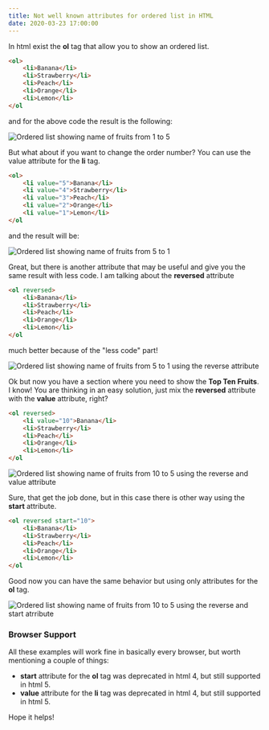 ```yaml
---
title: Not well known attributes for ordered list in HTML
date: 2020-03-23 17:00:00
---
```


In html exist the **ol** tag that allow you to show an ordered list.

```html
<ol>
    <li>Banana</li>
    <li>Strawberry</li>
    <li>Peach</li>
    <li>Orange</li>
    <li>Lemon</li>
</ol
```

and for the above code the result is the following:

![Ordered list showing name of fruits from 1 to 5](https://eperedo-blog.s3.amazonaws.com/html/ol/ol-1.PNG)

But what about if you want to change the order number? You can use the value attribute for the **li** tag.

```html
<ol>
    <li value="5">Banana</li>
    <li value="4">Strawberry</li>
    <li value="3">Peach</li>
    <li value="2">Orange</li>
    <li value="1">Lemon</li>
</ol
```

and the result will be:

![Ordered list showing name of fruits from 5 to 1](https://eperedo-blog.s3.amazonaws.com/html/ol/ol-value-li.PNG)

Great, but there is another attribute that may be useful and give you the same result with less code. I am talking about the **reversed** attribute

```html
<ol reversed>
    <li>Banana</li>
    <li>Strawberry</li>
    <li>Peach</li>
    <li>Orange</li>
    <li>Lemon</li>
</ol
```

much better because of the "less code" part!

![Ordered list showing name of fruits from 5 to 1 using the reverse attribute](https://eperedo-blog.s3.amazonaws.com/html/ol/ol-reversed.PNG)

Ok but now you have a section where you need to show the **Top Ten Fruits**. I know! You are thinking in an easy solution, just mix the **reversed** attribute with the **value** attribute, right?

```html
<ol reversed>
    <li value="10">Banana</li>
    <li>Strawberry</li>
    <li>Peach</li>
    <li>Orange</li>
    <li>Lemon</li>
</ol
```

![Ordered list showing name of fruits from 10 to 5 using the reverse and value attribute](https://eperedo-blog.s3.amazonaws.com/html/ol/ol-reversed-value-li.PNG)

Sure, that get the job done, but in this case there is other way using the **start** attribute. 

```html
<ol reversed start="10">
    <li>Banana</li>
    <li>Strawberry</li>
    <li>Peach</li>
    <li>Orange</li>
    <li>Lemon</li>
</ol
```

Good now you can have the same behavior but using only attributes for the **ol** tag.

![Ordered list showing name of fruits from 10 to 5 using the reverse and start atrribute](https://eperedo-blog.s3.amazonaws.com/html/ol/ol-reversed-start.PNG)

### Browser Support

All these examples will work fine in basically every browser, but worth mentioning a couple of things:

- **start** attribute for the **ol** tag was deprecated in html 4, but still supported in html 5.
- **value** attribute for the **li** tag was deprecated in html 4, but still supported in html 5.

Hope it helps!
